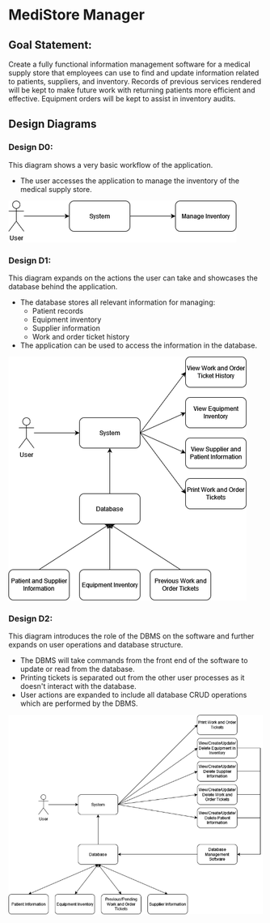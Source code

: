# MediStore Manager
## Goal Statement:
Create a fully functional information management software for a medical supply store that employees can use to find and update information related to patients, suppliers, and inventory.
Records of previous services rendered will be kept to make future work with returning patients more efficient and effective. Equipment orders will be kept to assist in inventory audits.

## Design Diagrams
### Design D0:

This diagram shows a very basic workflow of the application.
* The user accesses the application to manage the inventory of the medical supply store.

![AltText](images/DesignD0.png?raw=true "Diagram0")

### Design D1:

This diagram expands on the actions the user can take and showcases the database behind the application.
* The database stores all relevant information for managing:
    * Patient records
    * Equipment inventory
    * Supplier information
    * Work and order ticket history
*  The application can be used to access the information in the database.

![AltText](images/DesignD1.png?raw=true "Diagram1")

### Design D2:

This diagram introduces the role of the DBMS on the software and further expands on user operations and database structure.
* The DBMS will take commands from the front end of the software to update or read from the database.
* Printing tickets is separated out from the other user processes as it doesn't interact with the database.
* User actions are expanded to include all database CRUD operations which are performed by the DBMS.

![AltText](images/DesignD2.png?raw=true "Diagram2")
